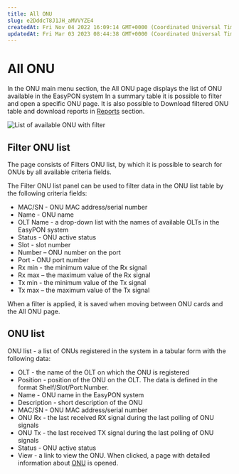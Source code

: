 ```yaml
---
title: All ONU
slug: e2DddcT8J1JH_aMVVYZE4
createdAt: Fri Nov 04 2022 16:09:14 GMT+0000 (Coordinated Universal Time)
updatedAt: Fri Mar 03 2023 08:44:38 GMT+0000 (Coordinated Universal Time)
---
```


# All ONU

In the ONU main menu section, the All ONU page displays the list of ONU available in the EasyPON system In a summary table it is possible to filter and open a specific ONU page. It is also possible to Download filtered ONU table and download reports in [Reports](https://app.archbee.com/docs/TzlFsLikA7TqxqriFHwd8/nsviDpiegg1WUNi2IeChX) section.

![List of available ONU with filter](../.gitbook/assets/6RgTyqbj48OIdlQsy4VsY\_screenshot-2023-01-28-at-230046.png)

## Filter ONU list

The page consists of Filters ONU list, by which it is possible to search for ONUs by all available criteria fields.

The Filter ONU list panel can be used to filter data in the ONU list table by the following criteria fields:

* MAC/SN - ONU MAC address/serial number
* Name - ONU name
* OLT Name - a drop-down list with the names of available OLTs in the EasyPON system
* Status - ONU active status
* Slot - slot number
* Number – ONU number on the port
* Port - ONU port number
* Rx min - the minimum value of the Rx signal
* Rx max – the maximum value of the Rx signal
* Tx min - the minimum value of the Tx signal
* Tx max – the maximum value of the Tx signal

When a filter is applied, it is saved when moving between ONU cards and the All ONU page.

## ONU list

ONU list - a list of ONUs registered in the system in a tabular form with the following data:

* OLT - the name of the OLT on which the ONU is registered
* Position - position of the ONU on the OLT. The data is defined in the format Shelf/Slot/Port:Number.
* Name - ONU name in the EasyPON system
* Description - short description of the ONU
* MAC/SN - ONU MAC address/serial number
* ONU Rx - the last received RX signal during the last polling of ONU signals
* ONU Tx - the last received TX signal during the last polling of ONU signals
* Status - ONU active status
* View - a link to view the ONU. When clicked, a page with detailed information about [ONU](https://app.archbee.com/docs/TzlFsLikA7TqxqriFHwd8/DbMW7mA-4zgfHBV24WkGQ) is opened.
